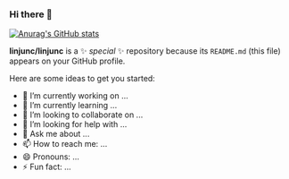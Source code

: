 ### Hi there 👋

[![Anurag's GitHub stats](https://github-readme-stats.vercel.app/api?username=linjunc&show_icons=true&theme=radical)](https://github.com/anuraghazra/github-readme-stats)



**linjunc/linjunc** is a ✨ _special_ ✨ repository because its `README.md` (this file) appears on your GitHub profile.

Here are some ideas to get you started:

- 🔭 I’m currently working on ...
- 🌱 I’m currently learning ...
- 👯 I’m looking to collaborate on ...
- 🤔 I’m looking for help with ...
- 💬 Ask me about ...
- 📫 How to reach me: ...
- 😄 Pronouns: ...
- ⚡ Fun fact: ...

